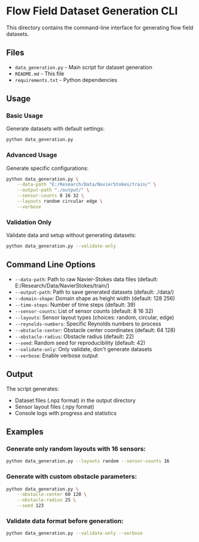 # Flow Field Dataset Generation CLI

This directory contains the command-line interface for generating flow field datasets.

## Files

- `data_generation.py` - Main script for dataset generation
- `README.md` - This file
- `requirements.txt` - Python dependencies

## Usage

### Basic Usage

Generate datasets with default settings:
```bash
python data_generation.py
```

### Advanced Usage

Generate specific configurations:
```bash
python data_generation.py \
    --data-path "E:/Research/Data/NavierStokes/train/" \
    --output-path "./output/" \
    --sensor-counts 8 16 32 \
    --layouts random circular edge \
    --verbose
```

### Validation Only

Validate data and setup without generating datasets:
```bash
python data_generation.py --validate-only
```

## Command Line Options

- `--data-path`: Path to raw Navier-Stokes data files (default: E:/Research/Data/NavierStokes/train/)
- `--output-path`: Path to save generated datasets (default: ./data/)
- `--domain-shape`: Domain shape as height width (default: 128 256)
- `--time-steps`: Number of time steps (default: 39)
- `--sensor-counts`: List of sensor counts (default: 8 16 32)
- `--layouts`: Sensor layout types (choices: random, circular, edge)
- `--reynolds-numbers`: Specific Reynolds numbers to process
- `--obstacle-center`: Obstacle center coordinates (default: 64 128)
- `--obstacle-radius`: Obstacle radius (default: 22)
- `--seed`: Random seed for reproducibility (default: 42)
- `--validate-only`: Only validate, don't generate datasets
- `--verbose`: Enable verbose output

## Output

The script generates:
- Dataset files (.npz format) in the output directory
- Sensor layout files (.npy format) 
- Console logs with progress and statistics

## Examples

### Generate only random layouts with 16 sensors:
```bash
python data_generation.py --layouts random --sensor-counts 16
```

### Generate with custom obstacle parameters:
```bash
python data_generation.py \
    --obstacle-center 60 120 \
    --obstacle-radius 25 \
    --seed 123
```

### Validate data format before generation:
```bash
python data_generation.py --validate-only --verbose
```
